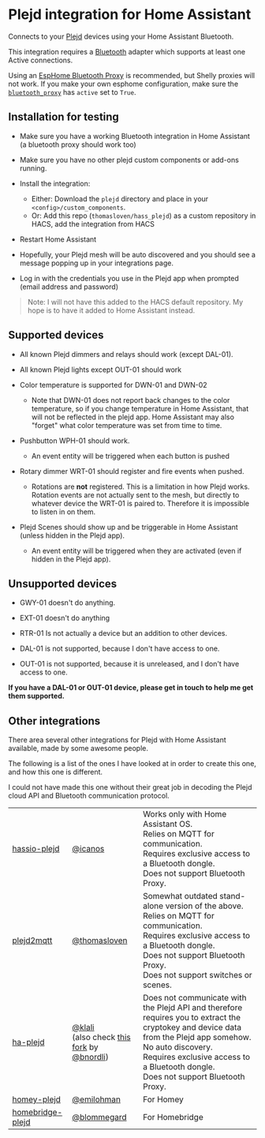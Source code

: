 # Plejd integration for Home Assistant

Connects to your [Plejd](https://www.plejd.com) devices using your Home Assistant Bluetooth.

This integration requires a [Bluetooth](https://www.home-assistant.io/integrations/bluetooth/) adapter which supports at least one Active connections.

Using an [EspHome Bluetooth Proxy](https://esphome.io/projects/?type=bluetooth) is recommended, but Shelly proxies will not work.
If you make your own esphome configuration, make sure the [`bluetooth_proxy`](https://esphome.io/components/bluetooth_proxy) has `active` set to `True`.

## Installation for testing

- Make sure you have a working Bluetooth integration in Home Assistant (a bluetooth proxy should work too)
- Make sure you have no other plejd custom components or add-ons running.
- Install the integration:

  - Either: Download the `plejd` directory and place in your `<config>/custom_components`.
  - Or: Add this repo (`thomasloven/hass_plejd`) as a custom repository in HACS, add the integration from HACS

- Restart Home Assistant
- Hopefully, your Plejd mesh will be auto discovered and you should see a message popping up in your integrations page.
- Log in with the credentials you use in the Plejd app when prompted (email address and password)

> Note: I will not have this added to the HACS default repository. My hope is to have it added to Home Assistant instead.

## Supported devices

- All known Plejd dimmers and relays should work (except DAL-01).

- All known Plejd lights except OUT-01 should work

- Color temperature is supported for DWN-01 and DWN-02

  - Note that DWN-01 does not report back changes to the color temperature, so if you change temperature in Home Assistant, that will not be reflected in the plejd app. Home Assistant may also "forget" what color temperature was set from time to time.

- Pushbutton WPH-01 should work.

  - An event entity will be triggered when each button is pushed

- Rotary dimmer WRT-01 should register and fire events when pushed.

  - Rotations are **not** registered. This is a limitation in how Plejd works. Rotation events are not actually sent to the mesh, but directly to whatever device the WRT-01 is paired to. Therefore it is impossible to listen in on them.

- Plejd Scenes should show up and be triggerable in Home Assistant (unless hidden in the Plejd app).
  - An event entity will be triggered when they are activated (even if hidden in the Plejd app).

## Unsupported devices

- GWY-01 doesn't do anything.

- EXT-01 doesn't do anything

- RTR-01 Is not actually a device but an addition to other devices.

- DAL-01 is not supported, because I don't have access to one.

- OUT-01 is not supported, because it is unreleased, and I don't have access to one.

**If you have a DAL-01 or OUT-01 device, please get in touch to help me get them supported.**

## Other integrations

There area several other integrations for Plejd with Home Assistant available, made by some awesome people.

The following is a list of the ones I have looked at in order to create this one, and how this one is different.

I could not have made this one without their great job in decoding the Plejd cloud API and Bluetooth communication protocol.

|                                                                    |                                                                                                                                                                     |                                                                                                                                                                                                                                                           |
| ------------------------------------------------------------------ | ------------------------------------------------------------------------------------------------------------------------------------------------------------------- | --------------------------------------------------------------------------------------------------------------------------------------------------------------------------------------------------------------------------------------------------------- |
| [hassio-plejd](https://github.com/icanos/hassio-plejd)             | [@icanos](https://github.com/icanos)                                                                                                                                | Works only with Home Assistant OS.<br> Relies on MQTT for communication.<br> Requires exclusive access to a Bluetooth dongle.<br> Does not support Bluetooth Proxy.                                                                                       |
| [plejd2mqtt](https://github.com/thomasloven/plejd2mqtt)            | [@thomasloven](https://github.com/thomasloven)                                                                                                                      | Somewhat outdated stand-alone version of the above.<br> Relies on MQTT for communication.<br> Requires exclusive access to a Bluetooth dongle.<br> Does not support Bluetooth Proxy.<br> Does not support switches or scenes.                             |
| [ha-plejd](https://github.com/klali/ha-plejd)                      | [@klali](https://github.com/klali) <br> (also check [this fork](https://github.com/bnordli/ha-plejd/tree/to-integration) by [@bnordli](https://github.com/bnordli)) | Does not communicate with the Plejd API and therefore requires you to extract the cryptokey and device data from the Plejd app somehow.<br> No auto discovery.<br> Requires exclusive access to a Bluetooth dongle.<br> Does not support Bluetooth Proxy. |
| [homey-plejd](https://github.com/emilohman/homey-plejd)            | [@emilohman](https://github.com/emilohman)                                                                                                                          | For Homey                                                                                                                                                                                                                                                 |
| [homebridge-plejd](https://github.com/blommegard/homebridge-plejd) | [@blommegard](https://github.com/blommegard)                                                                                                                        | For Homebridge                                                                                                                                                                                                                                            |
